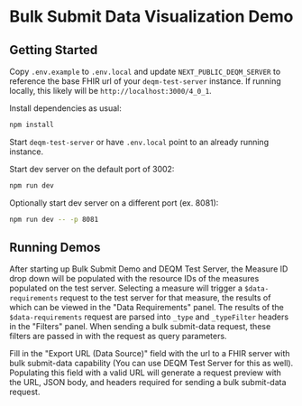 # Bulk Submit Data Visualization Demo

## Getting Started

Copy `.env.example` to `.env.local` and update `NEXT_PUBLIC_DEQM_SERVER` to reference the base FHIR url of your `deqm-test-server` instance. If running locally, this likely will be `http://localhost:3000/4_0_1`.

Install dependencies as usual:

```bash
npm install
```

Start `deqm-test-server` or have `.env.local` point to an already running instance.

Start dev server on the default port of 3002:

```bash
npm run dev
```

Optionally start dev server on a different port (ex. 8081):

```bash
npm run dev -- -p 8081
```

## Running Demos

After starting up Bulk Submit Demo and DEQM Test Server, the Measure ID drop down will be populated with the resource IDs of the measures populated on the test server. Selecting a measure will trigger a `$data-requirements` request to the test server for that measure, the results of which can be viewed in the "Data Requirements" panel. The results of the `$data-requirements` request are parsed into `_type` and `_typeFilter` headers in the "Filters" panel. When sending a bulk submit-data request, these filters are passed in with the request as query parameters.

Fill in the "Export URL (Data Source)" field with the url to a FHIR server with bulk submit-data capability (You can use DEQM Test Server for this as well). Populating this field with a valid URL will generate a request preview with the URL, JSON body, and headers required for sending a bulk submit-data request.
